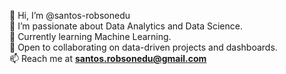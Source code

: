 👋 Hi, I’m @santos-robsonedu  
👀 I’m passionate about Data Analytics and Data Science.  
🌱 Currently learning Machine Learning.  
💞️ Open to collaborating on data-driven projects and dashboards.  
📫 Reach me at **[santos.robsonedu@gmail.com](mailto:robsoneduardo.dev@gmail.com)**  
